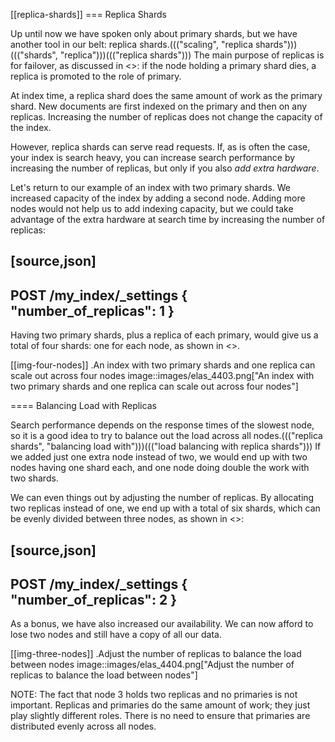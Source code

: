 [[replica-shards]]
=== Replica Shards

Up until now we have spoken only about primary shards, but we have another
tool in our belt: replica shards.((("scaling", "replica shards")))((("shards", "replica")))((("replica shards")))  The main purpose of replicas is for
failover, as discussed in <<distributed-cluster>>: if the node holding a
primary shard dies, a replica is promoted to the role of primary.

At index time, a replica shard does the same amount of work as the primary
shard.  New documents are first indexed on the primary and then on any
replicas.  Increasing the number of replicas does not change the capacity of
the index.

However, replica shards can serve read requests.  If, as is often the case,
your index is search heavy, you can increase search performance by increasing
the number of replicas, but only if you also _add extra hardware_.

Let's return to our example of an index with two primary shards.  We increased
capacity of the index by adding a second node. Adding more nodes would not
help us to add indexing capacity, but we could take advantage of the extra
hardware at search time by increasing the number of replicas:

[source,json]
-----------------------
POST /my_index/_settings
{
  "number_of_replicas": 1
}
-----------------------

Having two primary shards, plus a replica of each primary, would give us a
total of four shards: one for each node, as shown in <<img-four-nodes>>.

[[img-four-nodes]]
.An index with two primary shards and one replica can scale out across four nodes
image::images/elas_4403.png["An index with two primary shards and one replica can scale out across four nodes"]

==== Balancing Load with Replicas

Search performance depends on the response times of the slowest node, so it is a good idea to try to balance out the load across all nodes.((("replica shards", "balancing load with")))((("load balancing with replica shards"))) If we
added just one extra node instead of two, we would end up with two nodes having one shard each, and one node doing double the work with two shards.

We can even things out by adjusting the number of replicas.  By allocating two
replicas instead of one, we end up with a total of six shards, which can be
evenly divided between three nodes, as shown in <<img-three-nodes>>:

[source,json]
-----------------------
POST /my_index/_settings
{
  "number_of_replicas": 2
}
-----------------------

As a bonus, we have also increased our availability.  We can now afford to
lose two nodes and still have a copy of all our data.

[[img-three-nodes]]
.Adjust the number of replicas to balance the load between nodes
image::images/elas_4404.png["Adjust the number of replicas to balance the load between nodes"]

NOTE: The fact that node 3 holds two replicas and no primaries is not
important.  Replicas and primaries do the same amount of work; they just play
slightly different roles.  There is no need to ensure that primaries are
distributed evenly across all nodes.
